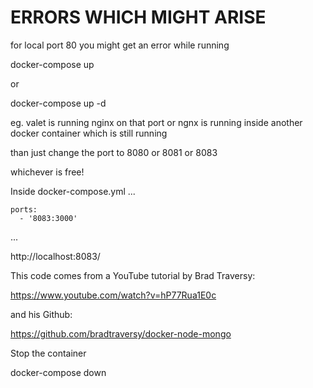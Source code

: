 # ERRORS WHICH MIGHT ARISE

for local port 80 you might get an error while running

docker-compose up

or

docker-compose up -d

eg. valet is running nginx on that port or ngnx is running inside another docker container which is still running

than just change the port to 8080 or 8081 or 8083

whichever is free!

Inside docker-compose.yml
...

    ports:
      - '8083:3000'

...

http://localhost:8083/

This code comes from a YouTube tutorial by Brad Traversy:

https://www.youtube.com/watch?v=hP77Rua1E0c

and his Github:

https://github.com/bradtraversy/docker-node-mongo

Stop the container

docker-compose down
